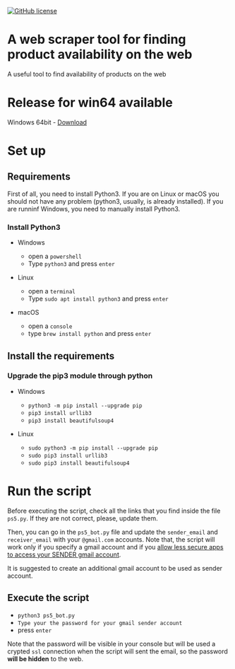 [![GitHub license](https://img.shields.io/badge/license-gpl-blue.svg)](https://raw.githubusercontent.com/fpacenza/web_scraper/main/LICENSE?token=AE7JDJALMZIYKRWFJPKRREDAGBLEQ)
<!-- [![GitHub release](https://img.shields.io/github/release/fpacenza/web_scraper.svg)](https://github.com/fpacenza/web_scraper/releases/latest) -->
<!-- [![GitHub issues](https://img.shields.io/github/issues/fpacenza/web_scraper.svg)](https://github.com/fpacenza/web_scraper/issues) -->

# A web scraper tool for finding product availability on the web

A useful tool to find availability of products on the web
# Release for win64 available
Windows 64bit - [Download](https://github.com/fpacenza/web_scraper/releases/tag/v1.0.0)

# Set up
## Requirements
First of all, you need to install Python3. If you are on Linux or macOS you should not have any problem (python3, usually, is already installed). If you are runninf Windows, you need to manually install Python3.

### Install Python3 
- Windows
  - open a `powershell`
  - Type `python3` and press `enter`

- Linux
  - open a `terminal`
  - Type `sudo apt install python3` and press `enter`

- macOS
  - open a `console`
  - type `brew install python` and press `enter`


## Install the requirements
### Upgrade the pip3 module through python

- Windows
  - `python3 -m pip install --upgrade pip`
  - `pip3 install urllib3`
  - `pip3 install beautifulsoup4`

- Linux
  - `sudo python3 -m pip install --upgrade pip`
  - `sudo pip3 install urllib3`
  - `sudo pip3 install beautifulsoup4`

# Run the script
Before executing the script, check all the links that you find inside the file `ps5.py`. If they are not correct, please, update them.

Then, you can go in the `ps5_bot.py` file and update the `sender_email` and `receiver_email` with your `@gmail.com` accounts. Note that, the script will work only if you specify a gmail account and if you [allow less secure apps to access your SENDER gmail account](https://support.google.com/accounts/answer/6010255?hl=en). 

It is suggested to create an additional gmail account to be used as sender account.

## Execute the script
 - `python3 ps5_bot.py`
 - `Type your the password for your gmail sender account`
 - press `enter`

 Note that the password will be visible in your console but will be used a crypted `ssl` connection when the script will sent the email, so the password **will be hidden** to the web. 
